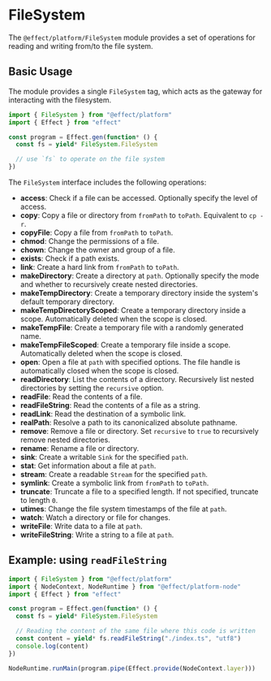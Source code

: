# FileSystem

The `@effect/platform/FileSystem` module provides a set of operations for reading and writing from/to the file system.

## Basic Usage

The module provides a single `FileSystem` tag, which acts as the gateway for interacting with the filesystem.

```ts
import { FileSystem } from "@effect/platform"
import { Effect } from "effect"

const program = Effect.gen(function* () {
  const fs = yield* FileSystem.FileSystem

  // use `fs` to operate on the file system
})
```

The `FileSystem` interface includes the following operations:

- **access**: Check if a file can be accessed. Optionally specify the level of access.
- **copy**: Copy a file or directory from `fromPath` to `toPath`. Equivalent to `cp -r`.
- **copyFile**: Copy a file from `fromPath` to `toPath`.
- **chmod**: Change the permissions of a file.
- **chown**: Change the owner and group of a file.
- **exists**: Check if a path exists.
- **link**: Create a hard link from `fromPath` to `toPath`.
- **makeDirectory**: Create a directory at `path`. Optionally specify the mode and whether to recursively create nested directories.
- **makeTempDirectory**: Create a temporary directory inside the system's default temporary directory.
- **makeTempDirectoryScoped**: Create a temporary directory inside a scope. Automatically deleted when the scope is closed.
- **makeTempFile**: Create a temporary file with a randomly generated name.
- **makeTempFileScoped**: Create a temporary file inside a scope. Automatically deleted when the scope is closed.
- **open**: Open a file at `path` with specified options. The file handle is automatically closed when the scope is closed.
- **readDirectory**: List the contents of a directory. Recursively list nested directories by setting the `recursive` option.
- **readFile**: Read the contents of a file.
- **readFileString**: Read the contents of a file as a string.
- **readLink**: Read the destination of a symbolic link.
- **realPath**: Resolve a path to its canonicalized absolute pathname.
- **remove**: Remove a file or directory. Set `recursive` to `true` to recursively remove nested directories.
- **rename**: Rename a file or directory.
- **sink**: Create a writable `Sink` for the specified `path`.
- **stat**: Get information about a file at `path`.
- **stream**: Create a readable `Stream` for the specified `path`.
- **symlink**: Create a symbolic link from `fromPath` to `toPath`.
- **truncate**: Truncate a file to a specified length. If not specified, truncate to length `0`.
- **utimes**: Change the file system timestamps of the file at `path`.
- **watch**: Watch a directory or file for changes.
- **writeFile**: Write data to a file at `path`.
- **writeFileString**: Write a string to a file at `path`.

## Example: using `readFileString`

```ts
import { FileSystem } from "@effect/platform"
import { NodeContext, NodeRuntime } from "@effect/platform-node"
import { Effect } from "effect"

const program = Effect.gen(function* () {
  const fs = yield* FileSystem.FileSystem

  // Reading the content of the same file where this code is written
  const content = yield* fs.readFileString("./index.ts", "utf8")
  console.log(content)
})

NodeRuntime.runMain(program.pipe(Effect.provide(NodeContext.layer)))
```